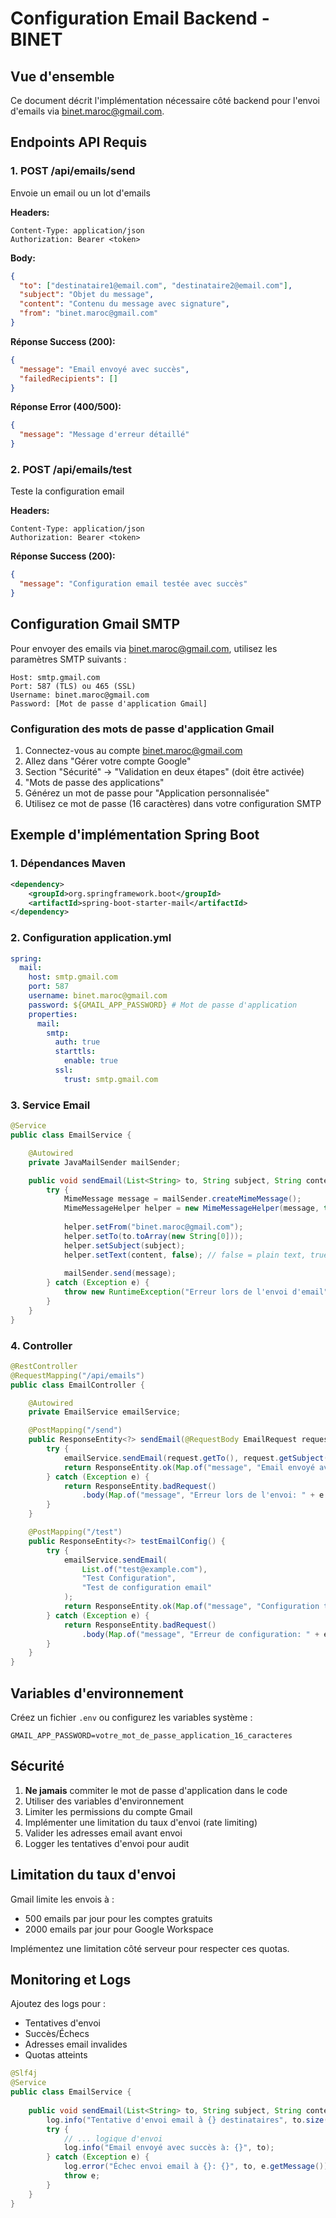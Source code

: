# Configuration Email Backend - BINET

## Vue d'ensemble

Ce document décrit l'implémentation nécessaire côté backend pour l'envoi d'emails via binet.maroc@gmail.com.

## Endpoints API Requis

### 1. POST /api/emails/send
Envoie un email ou un lot d'emails

**Headers:**
```
Content-Type: application/json
Authorization: Bearer <token>
```

**Body:**
```json
{
  "to": ["destinataire1@email.com", "destinataire2@email.com"],
  "subject": "Objet du message",
  "content": "Contenu du message avec signature",
  "from": "binet.maroc@gmail.com"
}
```

**Réponse Success (200):**
```json
{
  "message": "Email envoyé avec succès",
  "failedRecipients": []
}
```

**Réponse Error (400/500):**
```json
{
  "message": "Message d'erreur détaillé"
}
```

### 2. POST /api/emails/test
Teste la configuration email

**Headers:**
```
Content-Type: application/json
Authorization: Bearer <token>
```

**Réponse Success (200):**
```json
{
  "message": "Configuration email testée avec succès"
}
```

## Configuration Gmail SMTP

Pour envoyer des emails via binet.maroc@gmail.com, utilisez les paramètres SMTP suivants :

```
Host: smtp.gmail.com
Port: 587 (TLS) ou 465 (SSL)
Username: binet.maroc@gmail.com
Password: [Mot de passe d'application Gmail]
```

### Configuration des mots de passe d'application Gmail

1. Connectez-vous au compte binet.maroc@gmail.com
2. Allez dans "Gérer votre compte Google"
3. Section "Sécurité" → "Validation en deux étapes" (doit être activée)
4. "Mots de passe des applications"
5. Générez un mot de passe pour "Application personnalisée"
6. Utilisez ce mot de passe (16 caractères) dans votre configuration SMTP

## Exemple d'implémentation Spring Boot

### 1. Dépendances Maven

```xml
<dependency>
    <groupId>org.springframework.boot</groupId>
    <artifactId>spring-boot-starter-mail</artifactId>
</dependency>
```

### 2. Configuration application.yml

```yaml
spring:
  mail:
    host: smtp.gmail.com
    port: 587
    username: binet.maroc@gmail.com
    password: ${GMAIL_APP_PASSWORD} # Mot de passe d'application
    properties:
      mail:
        smtp:
          auth: true
          starttls:
            enable: true
          ssl:
            trust: smtp.gmail.com
```

### 3. Service Email

```java
@Service
public class EmailService {

    @Autowired
    private JavaMailSender mailSender;

    public void sendEmail(List<String> to, String subject, String content) {
        try {
            MimeMessage message = mailSender.createMimeMessage();
            MimeMessageHelper helper = new MimeMessageHelper(message, true, "UTF-8");
            
            helper.setFrom("binet.maroc@gmail.com");
            helper.setTo(to.toArray(new String[0]));
            helper.setSubject(subject);
            helper.setText(content, false); // false = plain text, true = HTML
            
            mailSender.send(message);
        } catch (Exception e) {
            throw new RuntimeException("Erreur lors de l'envoi d'email", e);
        }
    }
}
```

### 4. Controller

```java
@RestController
@RequestMapping("/api/emails")
public class EmailController {

    @Autowired
    private EmailService emailService;

    @PostMapping("/send")
    public ResponseEntity<?> sendEmail(@RequestBody EmailRequest request) {
        try {
            emailService.sendEmail(request.getTo(), request.getSubject(), request.getContent());
            return ResponseEntity.ok(Map.of("message", "Email envoyé avec succès"));
        } catch (Exception e) {
            return ResponseEntity.badRequest()
                .body(Map.of("message", "Erreur lors de l'envoi: " + e.getMessage()));
        }
    }

    @PostMapping("/test")
    public ResponseEntity<?> testEmailConfig() {
        try {
            emailService.sendEmail(
                List.of("test@example.com"), 
                "Test Configuration", 
                "Test de configuration email"
            );
            return ResponseEntity.ok(Map.of("message", "Configuration testée avec succès"));
        } catch (Exception e) {
            return ResponseEntity.badRequest()
                .body(Map.of("message", "Erreur de configuration: " + e.getMessage()));
        }
    }
}
```

## Variables d'environnement

Créez un fichier `.env` ou configurez les variables système :

```
GMAIL_APP_PASSWORD=votre_mot_de_passe_application_16_caracteres
```

## Sécurité

1. **Ne jamais** commiter le mot de passe d'application dans le code
2. Utiliser des variables d'environnement
3. Limiter les permissions du compte Gmail
4. Implémenter une limitation du taux d'envoi (rate limiting)
5. Valider les adresses email avant envoi
6. Logger les tentatives d'envoi pour audit

## Limitation du taux d'envoi

Gmail limite les envois à :
- 500 emails par jour pour les comptes gratuits
- 2000 emails par jour pour Google Workspace

Implémentez une limitation côté serveur pour respecter ces quotas.

## Monitoring et Logs

Ajoutez des logs pour :
- Tentatives d'envoi
- Succès/Échecs
- Adresses email invalides
- Quotas atteints

```java
@Slf4j
@Service
public class EmailService {
    
    public void sendEmail(List<String> to, String subject, String content) {
        log.info("Tentative d'envoi email à {} destinataires", to.size());
        try {
            // ... logique d'envoi
            log.info("Email envoyé avec succès à: {}", to);
        } catch (Exception e) {
            log.error("Échec envoi email à {}: {}", to, e.getMessage());
            throw e;
        }
    }
}
```
